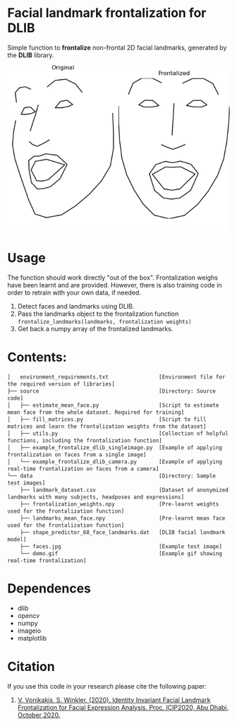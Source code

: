 # Facial landmark frontalization for DLIB
Simple function to **frontalize** non-frontal 2D facial landmarks, generated by the **DLIB** library.


![demo](data/demo.gif "demo")


# Usage
The function should work directly "out of the box". Frontalization weighs have been learnt and are provided. However, there is also training code in order to retrain with your own data, if needed. 
1. Detect faces and landmarks using DLIB.
2. Pass the landmarks object to the frontalization function ```frontalize_landmarks(landmarks, frontalization weights)```
3. Get back a numpy array of the frontalized landmarks.


# Contents:
```tree
│   environment_requirements.txt                [Environment file for the required version of libraries]
├── source                                      [Directory: Source code]
│   ├── estimate_mean_face.py                   [Script to estimate mean face from the whole dataset. Required for training] 
│   ├── fill_matrices.py                        [Script to fill matrices and learn the frontalization weights from the dataset]
│   ├── utils.py                                [Collection of helpful functions, including the frontalization function]
│   ├── example_frontalize_dlib_singleimage.py  [Example of applying frontalization on faces from a single image]
│   └── example_frontalize_dlib_camera.py       [Example of applying real-time frontalization on faces from a camera]
└── data                                        [Directory: Sample test images]
    ├── landmark_dataset.csv                    [Dataset of anonymized landmarks with many subjects, headposes and expressions]
    ├── frontalization_weights.npy              [Pre-learnt weights used for the frontalization function]
    ├── landmarks_mean_face.npy                 [Pre-learnt mean face used for the frontalization function] 
    ├── shape_predictor_68_face_landmarks.dat   [DLIB facial landmark model] 
    ├── faces.jpg                               [Example test image] 
    └── demo.gif                                [Example gif showing real-time frontalization] 
```


# Dependences
- dlib
- opencv
- numpy
- imageio
- matplotlib


# Citation
If you use this code in your research please cite the following paper:   
1. [V. Vonikakis, S. Winkler. (2020). Identity Invariant Facial Landmark Frontalization for Facial Expression Analysis. Proc. ICIP2020, Abu Dhabi, October 2020.](https://stefan.winkler.site/Publications/icip2020a.pdf)
